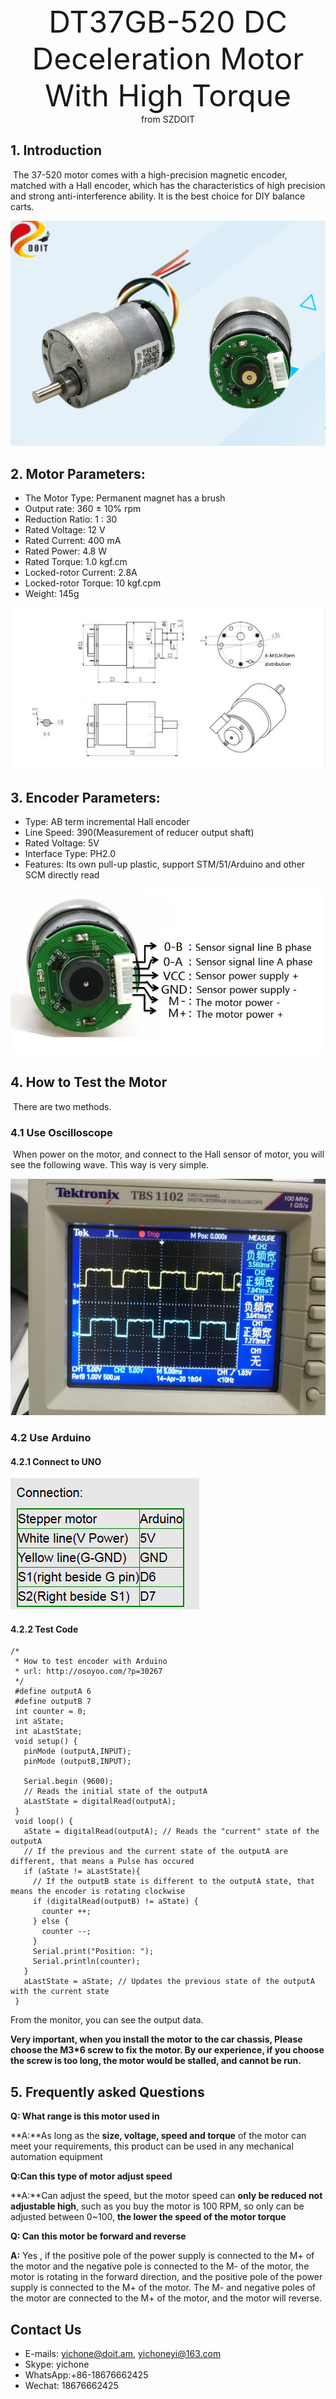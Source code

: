 <center><font size=10> DT37GB-520 DC Deceleration Motor With High Torque </font></center>
<center> from SZDOIT</center>

## 1. Introduction

​        The 37-520 motor comes with a high-precision magnetic encoder, matched with a Hall encoder, which has the characteristics of high precision and strong anti-interference ability. It is the best choice for DIY balance carts.

![37motor01](37motor01.jpg)

##  2. Motor Parameters:

- The Motor Type: Permanent magnet has a brush
- Output rate: 360 ± 10% rpm
- Reduction Ratio: 1 : 30
- Rated Voltage: 12 V
- Rated Current: 400 mA
- Rated Power:  4.8 W
- Rated Torque: 1.0 kgf.cm
- Locked-rotor Current: 2.8A
- Locked-rotor Torque: 10 kgf.cpm
- Weight: 145g

![37motor02](37motor02.jpg)

## 3. Encoder Parameters:

- Type: AB term incremental Hall encoder
- Line Speed:  390(Measurement of reducer output shaft)
- Rated Voltage: 5V
- Interface Type: PH2.0
- Features: Its own pull-up plastic, support STM/51/Arduino and other SCM directly read

![37motor03](37motor03.jpg)



## 4. How to Test the Motor

​    There are two methods.

### 4.1 Use Oscilloscope

​	When power on the motor, and connect to the Hall sensor of motor, you will see the following wave. This way is very simple.

![37motor04](37motor04.jpg)

### 4.2 Use Arduino

#### 4.2.1 Connect to UNO

![37motor05](37motor05.png)

#### 4.2.2 Test Code

```
/*
 * How to test encoder with Arduino
 * url: http://osoyoo.com/?p=30267
 */
 #define outputA 6
 #define outputB 7
 int counter = 0; 
 int aState;
 int aLastState;  
 void setup() { 
   pinMode (outputA,INPUT);
   pinMode (outputB,INPUT);
   
   Serial.begin (9600);
   // Reads the initial state of the outputA
   aLastState = digitalRead(outputA);   
 } 
 void loop() { 
   aState = digitalRead(outputA); // Reads the "current" state of the outputA
   // If the previous and the current state of the outputA are different, that means a Pulse has occured
   if (aState != aLastState){     
     // If the outputB state is different to the outputA state, that means the encoder is rotating clockwise
     if (digitalRead(outputB) != aState) { 
       counter ++;
     } else {
       counter --;
     }
     Serial.print("Position: ");
     Serial.println(counter);
   } 
   aLastState = aState; // Updates the previous state of the outputA with the current state
 }

```

From the monitor, you can see the output data.

**Very important, when you install the motor to the car chassis, Please choose the M3*6 screw to fix the motor. By our experience, if you choose the screw is too long, the motor would be stalled, and cannot be run.**



## 5. Frequently asked Questions

**Q: What range is this motor used in**

**A:**As long as the **size, voltage, speed and torque** of the motor can meet your requirements, this product can be used in any mechanical automation equipment

**Q:Can this type of motor adjust speed**

**A:**Can adjust the speed, but the motor speed can **only be reduced not adjustable high**, such as you buy the motor is 100 RPM, so only can be adjusted between 0~100, **the lower the speed of the motor torque**

**Q: Can this motor be forward and reverse**

**A:** Yes , if the positive pole of the power supply is connected to the M+ of the motor and the negative pole is connected to the M- of the motor, the motor is rotating in the forward direction, and the positive pole of the power supply is connected to the M+ of the motor. The M- and negative poles of the motor are connected to the M+ of the motor, and the motor will reverse.



## Contact Us

- E-mails: [yichone@doit.am](mailto:yichone@doit.am), [yichoneyi@163.com](mailto:yichoneyi@163.com)
- Skype: yichone
- WhatsApp:+86-18676662425
- Wechat: 18676662425